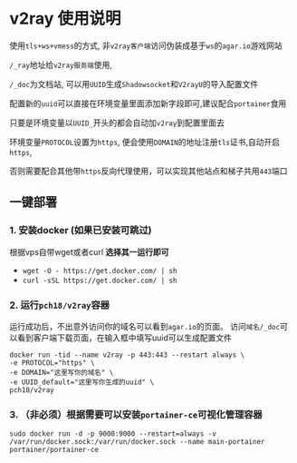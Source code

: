 # v2ray 使用说明

使用`tls+ws+vmess`的方式, 非`v2ray客户端`访问伪装成基于`ws`的`agar.io`游戏网站

`/_ray`地址给`v2ray服务端`使用, 

`/_doc`为文档站, 可以用`UUID`生成`Shadowsocket`和`V2rayU`的导入配置文件

配置新的`uuid`可以直接在环境变量里面添加新字段即可,建议配合`portainer`食用

只要是环境变量以`UUID_`开头的都会自动加`v2ray`到配置里面去

环境变量`PROTOCOL`设置为`https`, 便会使用`DOMAIN`的地址注册`tls`证书,自动开启`https`, 

否则需要配合其他带`https`反向代理使用，可以实现其他站点和梯子共用`443`端口

## 一键部署
### 1. 安装docker (如果已安装可跳过)

根据vps自带wget或者curl **选择其一运行即可**
- `wget -O - https://get.docker.com/ | sh`
- `curl -sSL https://get.docker.com/ | sh`


### 2. 运行`pch18/v2ray`容器
运行成功后，不出意外访问你的域名可以看到`agar.io`的页面。
访问`域名/_doc`可以看到客户端下载页面，在输入框中填写uuid可以生成配置文件
```
docker run -tid --name v2ray -p 443:443 --restart always \ 
-e PROTOCOL="https" \ 
-e DOMAIN="这里写你的域名" \ 
-e UUID_default="这里写你生成的uuid" \ 
pch18/v2ray
```

### 3. （非必须）根据需要可以安装`portainer-ce`可视化管理容器
```
sudo docker run -d -p 9000:9000 --restart=always -v /var/run/docker.sock:/var/run/docker.sock --name main-portainer portainer/portainer-ce
```
